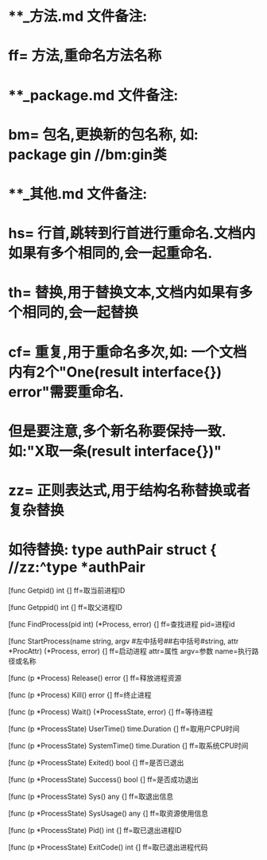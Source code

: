 # **_方法.md 文件备注:
# ff= 方法,重命名方法名称
# 
# **_package.md 文件备注:
# bm= 包名,更换新的包名称, 如: package gin //bm:gin类
#
# **_其他.md 文件备注:
# hs= 行首,跳转到行首进行重命名.文档内如果有多个相同的,会一起重命名.
# th= 替换,用于替换文本,文档内如果有多个相同的,会一起替换
# cf= 重复,用于重命名多次,如: 一个文档内有2个"One(result interface{}) error"需要重命名.
#     但是要注意,多个新名称要保持一致. 如:"X取一条(result interface{})"
# zz= 正则表达式,用于结构名称替换或者复杂替换
#     如待替换: type authPair struct { //zz:^type *authPair

[func Getpid() int {]
ff=取当前进程ID

[func Getppid() int {]
ff=取父进程ID

[func FindProcess(pid int) (*Process, error) {]
ff=查找进程
pid=进程id

[func StartProcess(name string, argv #左中括号##右中括号#string, attr *ProcAttr) (*Process, error) {]
ff=启动进程
attr=属性
argv=参数
name=执行路径或名称

[func (p *Process) Release() error {]
ff=释放进程资源

[func (p *Process) Kill() error {]
ff=终止进程

[func (p *Process) Wait() (*ProcessState, error) {]
ff=等待进程

[func (p *ProcessState) UserTime() time.Duration {]
ff=取用户CPU时间

[func (p *ProcessState) SystemTime() time.Duration {]
ff=取系统CPU时间

[func (p *ProcessState) Exited() bool {]
ff=是否已退出

[func (p *ProcessState) Success() bool {]
ff=是否成功退出

[func (p *ProcessState) Sys() any {]
ff=取退出信息

[func (p *ProcessState) SysUsage() any {]
ff=取资源使用信息

[func (p *ProcessState) Pid() int {]
ff=取已退出进程ID

[func (p *ProcessState) ExitCode() int {]
ff=取已退出进程代码
